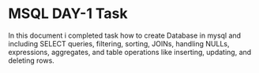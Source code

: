 # MSQL DAY-1 Task
In this document i completed task how to create Database in mysql and including SELECT queries, filtering, sorting, JOINs, handling NULLs, expressions, aggregates, and table operations like inserting, updating, and deleting rows.
